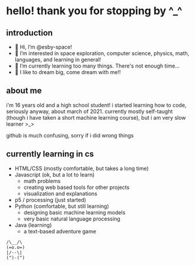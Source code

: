 # hello! thank you for stopping by ^_^

## introduction
- 👋 Hi, I’m @esby-space!
- 👀 I’m interested in space exploration, computer science, physics, math, languages, and learning in general!
- 🌱 I’m currently learning too many things. There's not enough time...
- 🚀 I like to dream big, come dream with me!!

## about me
i'm 16 years old and a high school student! i started learning how to code, seriously anyway, about march of 2021. currently mostly self-taught (though i have taken a short machine learning course), but i am very slow learner \>\_\>

github is much confusing, sorry if i did wrong things

## currently learning in cs
- HTML/CSS (mostly comfortable, but takes a long time)
- Javascript (ok, but a lot to learn)
  - math problems
  - creating web based tools for other projects
  - visualization and explanations
- p5 / processing (just started)
- Python (comfortable, but still learning)
  - designing basic machine learning models
  - very basic natural language processing
- Java (learning)
  - a text-based adventure game

```
/\__/\
(=o.o=)
|/--\|
(")-(")
```

<!---
esby-space/esby-space is a ✨ special ✨ repository because its `README.md` (this file) appears on your GitHub profile.
You can click the Preview link to take a look at your changes.
--->
